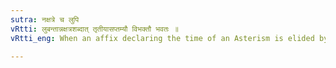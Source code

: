 ```yaml
---
sutra: नक्षत्रे च लुपि
vRtti: लुबन्तान्नक्षत्रशब्दात् तृतीयासप्तम्यौ विभक्तौ भवतः ॥
vRtti_eng: When an affix declaring the time of an Asterism is elided by _lup_ (IV. 2. 4); the seventh and the third case-affixes are used after the word, whose affix is so elided.

---
```

